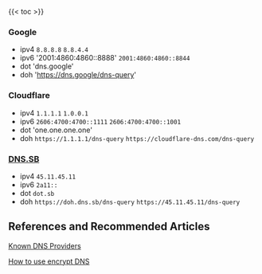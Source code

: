 

<!--more-->
{{< toc >}}


### Google

- ipv4 `8.8.8.8` `8.8.4.4`
- ipv6 '2001:4860:4860::8888' `2001:4860:4860::8844`
- dot 'dns.google'
- doh 'https://dns.google/dns-query'

### Cloudflare

- ipv4 `1.1.1.1` `1.0.0.1`
- ipv6 `2606:4700:4700::1111` `2606:4700:4700::1001`
- dot 'one.one.one.one'
- doh `https://1.1.1.1/dns-query` `https://cloudflare-dns.com/dns-query`

### [DNS.SB](https://dns.sb/guide/)

- ipv4 `45.11.45.11`
- ipv6 `2a11::`
- dot `dot.sb`
- doh `https://doh.dns.sb/dns-query` `https://45.11.45.11/dns-query`

## References and Recommended Articles

[ Known DNS Providers ](https://adguard-dns.io/kb/general/dns-providers/)

[ How to use encrypt DNS ](https://blog.diing.uk/post/doh/)
